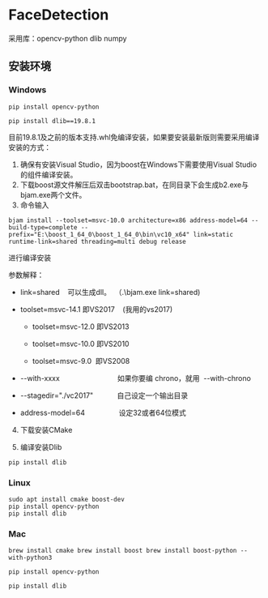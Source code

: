 # FaceDetection
采用库：opencv-python dlib numpy 

## 安装环境

### Windows

```shell
pip install opencv-python

pip install dlib==19.8.1
```
目前19.8.1及之前的版本支持.whl免编译安装，如果要安装最新版则需要采用编译安装的方式：

1. 确保有安装Visual Studio，因为boost在Windows下需要使用Visual Studio的组件编译安装。
2. 下载boost源文件解压后双击bootstrap.bat，在同目录下会生成b2.exe与bjam.exe两个文件。
3. 命令输入

```shell
bjam install --toolset=msvc-10.0 architecture=x86 address-model=64 --build-type=complete --prefix="E:\boost_1_64_0\boost_1_64_0\bin\vc10_x64" link=static runtime-link=shared threading=multi debug release
```


进行编译安装

参数解释：

- link=shared    可以生成dll。  （.\bjam.exe link=shared)

- toolset=msvc-14.1 即VS2017    (我用的vs2017)                    

  - toolset=msvc-12.0 即VS2013                   

  - toolset=msvc-10.0 即VS2010                   

  - toolset=msvc-9.0  即VS2008 

- --with-xxxx                             如果你要编 chrono，就用  --with-chrono     

- --stagedir="./vc2017"            自己设定一个输出目录  

- address-model=64                 设定32或者64位模式

4. 下载安装CMake

5. 编译安装Dlib

```shell
pip install dlib
```



### Linux

```
sudo apt install cmake boost-dev
pip install opencv-python
pip install dlib
```



### Mac

```
brew install cmake brew install boost brew install boost-python --with-python3

pip install opencv-python

pip install dlib
```

